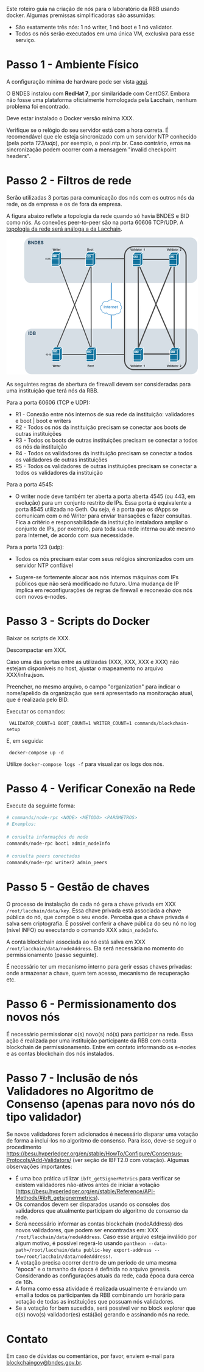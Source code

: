 Este roteiro guia na criação de nós para o laboratório da RBB usando docker. Algumas premissas simplificadoras são assumidas: 
- São exatamente três nós: 1 nó writer, 1 nó boot e 1 nó validator. 
- Todos os nós serão executados em uma única VM, exclusiva para esse serviço.

# Passo 1 - Ambiente Físico

A configuração mínima de hardware pode ser vista [aqui](instalacao-rbb-node/DEPLOY_NODE.md).

O BNDES instalou com **RedHat 7**, por similaridade com CentOS7. Embora não fosse uma plataforma oficialmente homologada pela Lacchain, nenhum problema foi encontrado. 

Deve estar instalado o Docker versão mínima XXX. 

Verifique se o relógio do seu servidor está com a hora correta. É recomendável que ele esteja sincronizado com um servidor NTP conhecido (pela porta *123/udp*), por exemplo, o pool.ntp.br. Caso contrário, erros na sincronização podem ocorrer com a mensagem "invalid checkpoint headers".

# Passo 2 - Filtros de rede
Serão utilizadas 3 portas para comunicação dos nós com os outros nós da rede, os da empresa e os de fora da empresa. 

A figura abaixo reflete a topologia da rede quando só havia BNDES e BID como nós. As conexões peer-to-peer são na porta 60606 TCP/UDP. A [topologia da rede será análoga a da Lacchain](instalacao-rbb-node/TOPOLOGY_AND_ARCHITECTURE.md).

![GitHub Logo](./network_diagram_rbb.png)

As seguintes regras de abertura de firewall devem ser consideradas para uma instituição que terá nós da RBB.

Para a porta 60606 (TCP e UDP):
- R1 - Conexão entre nós internos de sua rede da instituição: validadores e boot | boot e writers
- R2 - Todos os nós da instituição precisam se conectar aos boots de outras instituições
- R3 - Todos os boots de outras instituições precisam se conectar a todos os nós da instituição
- R4 - Todos os validadores da instituição precisam se conectar a todos os validadores de outras instituições
- R5 - Todos os validadores de outras instituições precisam se conectar a todos os validadores da instituição

Para a porta 4545:
- O writer node deve também ter aberta a porta aberta 4545 (ou 443, em evolução) para um conjunto restrito de IPs. Essa porta é equivalente a porta 8545 utilizada no Geth. Ou seja, é a porta que os dApps se comunicam com o nó Writer para enviar transações e fazer consultas. Fica a critério e responsabilidade da instituição instaladora ampliar o conjunto de IPs, por exemplo, para toda sua rede interna ou até mesmo para Internet, de acordo com sua necessidade.

Para a porta 123 (udp):
- Todos os nós precisam estar com seus relógios sincronizados com um servidor NTP confiável

- Sugere-se fortemente alocar aos nós internos máquinas com IPs públicos que não será modificado no futuro. Uma mudança de IP implica em reconfigurações de regras de firewall e reconexão dos nós com novos e-nodes.

# Passo 3 - Scripts do Docker

Baixar os scripts de XXX. 

Descompactar em XXX. 

Caso uma das portas entre as utilizadas (XXX, XXX, XXX e XXX) não estejam disponíveis no host, ajustar o mapeamento no arquivo XXX/infra.json.

Preencher, no mesmo arquivo, o campo "organization" para indicar o nome/apelido da organização que será apresentado na monitoração atual, que é realizada pelo BID.

Executar os comandos:
 ```
  VALIDATOR_COUNT=1 BOOT_COUNT=1 WRITER_COUNT=1 commands/blockchain-setup
 ```
 E, em seguida:
 ```
  docker-compose up -d
 ```
 
 Utilize ``` docker-compose logs -f ``` para visualizar os logs dos nós.
  
  
# Passo 4 - Verificar Conexão na Rede

Execute da seguinte forma:
```bash
# commands/node-rpc <NODE> <MÉTODO> <PARÂMETROS>
# Exemplos:

# consulta informações do node
commands/node-rpc boot1 admin_nodeInfo

# consulta peers conectados
commands/node-rpc writer2 admin_peers
```

  
# Passo 5 - Gestão de chaves

O processo de instalação de cada nó gera a chave privada em XXX ``/root/lacchain/data/key``. Essa chave privada está associada a chave pública do nó, que compõe o seu enode. Perceba que a chave privada é salva sem criptografia. É possível conferir a chave pública do seu nó no log (nível INFO) ou executando o comando XXX ``admin_nodeInfo``.

A conta blockchain associada ao nó está salva em XXX ``/root/lacchain/data/nodeAddress``. Ela será necessária no momento do permissionamento (passo seguinte).

É necessário ter um mecanismo interno para gerir essas chaves privadas: onde armazenar a chave, quem tem acesso, mecanismo de recuperação etc.

# Passo 6 - Permissionamento dos novos nós

É necessário permissionar o(s) novo(s) nó(s) para participar na rede. Essa ação é realizada por uma instituição participante da RBB com conta blockchain de permissionamento. Entre em contato informando os e-nodes e as contas blockchain dos nós instalados.


# Passo 7 - Inclusão de nós Validadores no Algoritmo de Consenso  (apenas para novo nós do tipo validador)

Se novos validadores forem adicionados é necessário disparar uma votação de forma a incluí-los no algoritmo de consenso. Para isso, deve-se seguir o procedimento https://besu.hyperledger.org/en/stable/HowTo/Configure/Consensus-Protocols/Add-Validators/ (ver seção de IBFT2.0 com votação).
Algumas observações importantes:
* É uma boa prática utilizar ``ibft_getSignerMetrics`` para verificar se existem validadores não-ativos antes de iniciar a votação (https://besu.hyperledger.org/en/stable/Reference/API-Methods/#ibft_getsignermetrics).
* Os comandos devem ser disparados usando os consoles dos validadores que atualmente participam do algoritmo de consenso da rede.
* Será necessário informar as contas blockchain (nodeAddress) dos novos validadores, que podem ser encontradas em: XXX ``/root/lacchain/data/nodeAddress``. Caso esse arquivo esteja inválido por algum motivo, é possível regerá-lo usando ``pantheon --data-path=/root/lacchain/data public-key export-address --to=/root/lacchain/data/nodeAddress!``.
* A votação precisa ocorrer dentro de um período de uma mesma "época" e o tamanho da época é definida no arquivo genesis. Considerando as configurações atuais da rede, cada época dura cerca de 16h.
* A forma como essa atividade é realizada usualmente é enviando um email a todos os participantes da RBB combinando um horário para votação de todas as instituições que possuam nós validadores.
* Se a votação for bem sucedida, será possível ver no block explorer que o(s) novo(s) validador(es) está(ão) gerando e assinando nós na rede.

# Contato

Em caso de dúvidas ou comentários, por favor, enviem e-mail para blockchaingov@bndes.gov.br.


